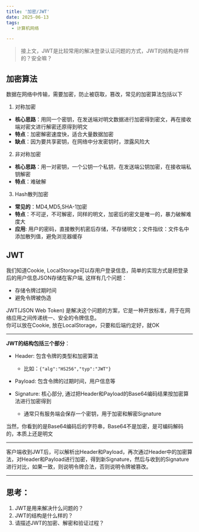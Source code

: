 ```yaml
---
title: '加密/JWT'
date: 2025-06-13
tags:
  - 计算机网络

---
```


> 接上文，JWT是比较常用的解决登录认证问题的方式，JWT的结构是咋样的？安全嘛？


## 加密算法

数据在网络中传输，需要加密，防止被窃取，篡改，常见的加密算法包括以下

1. 对称加密
  - **核心思路**：用同一个密钥，在发送端对明文数据进行加密得到密文，再在接收端对密文进行解密还原得到明文
  - **特点**：加密解密速度快，适合大量数据加密
  - **缺点**：因为要共享密钥，在网络中分发密钥时，泄露风险大

2. 非对称加密
  - **核心思路**：用一对密钥，一个公钥一个私钥，在发送端公钥加密，在接收端私钥解密
  - **特点**：难破解

3. Hash散列加密
  - **常见的**：MD4,MD5,SHA-1加密
  - **特点**：不可逆，不可解密，同样的明文，加密后的密文是唯一的，暴力破解难度大
  - **应用**: 用户的密码，直接散列机密后存储，不存储明文；文件指纹：文件名中添加散列值，避免浏览器缓存

## JWT

我们知道Cookie, LocalStorage可以存用户登录信息，简单的实现方式是把登录后的用户信息JSON存储在客户端, 这样有几个问题：
- 存储令牌过期时间
- 避免令牌被伪造
    
JWT(JSON Web Token) 是解决这个问题的方案，它是一种开放标准，用于在网络应用之间传递统一、安全的令牌信息。   
你可以放在Cookie, 放在LocalStorage，只要和后端约定好，就OK

---

**JWT的结构包括三个部分**：
  - Header: 包含令牌的类型和加密算法
    - 比如：`{"alg":"HS256","typ":"JWT"}`

  - Payload: 包含令牌的过期时间，用户信息等

  - Signature: 核心部分, 通过把Header和Payload的Base64编码结果按加密算法进行加密得到
    - 通常只有服务端会保存一个密钥，用于加密和解密Signature

当然，你看到的是Base64编码后的字符串，Base64不是加密，是可编码解码的，本质上还是明文

---    

客户端收到JWT后，可以解析出Header和Payload，再次通过Header中的加密算法，对Header和Payload进行加密，得到新Signature，然后与收到的Signature进行对比，如果一致，则说明令牌合法，否则说明令牌被篡改。

---

## 思考：
1. JWT是用来解决什么问题的？
2. JWT的结构是什么样的？
3. 请描述JWT的加密、解密和验证过程？






